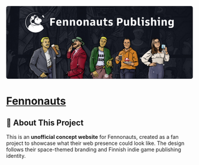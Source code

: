 <img src="./.github/readme.png" alt="Fennonauts GitHub-repository banner">

# [Fennonauts](https://fennonauts.com)

## 🚀 About This Project

This is an **unofficial concept website** for Fennonauts, created as a fan project to showcase what their web presence could look like. The design follows their space-themed branding and Finnish indie game publishing identity.
